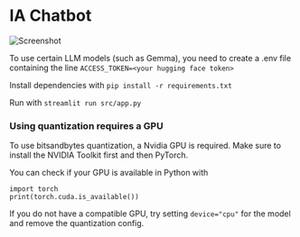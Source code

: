 # IA Chatbot

![Screenshot](/images/example.jpg)

To use certain LLM models (such as Gemma), you need to create a .env file containing the line `ACCESS_TOKEN=<your hugging face token>`

Install dependencies with `pip install -r requirements.txt`

Run with `streamlit run src/app.py`

### Using quantization requires a GPU
To use bitsandbytes quantization, a Nvidia GPU is required.
Make sure to install the NVIDIA Toolkit first and then PyTorch. 

You can check if your GPU is available in Python with
```
import torch
print(torch.cuda.is_available())
```

If you do not have a compatible GPU, try setting `device="cpu"` for the model and remove the quantization config.
